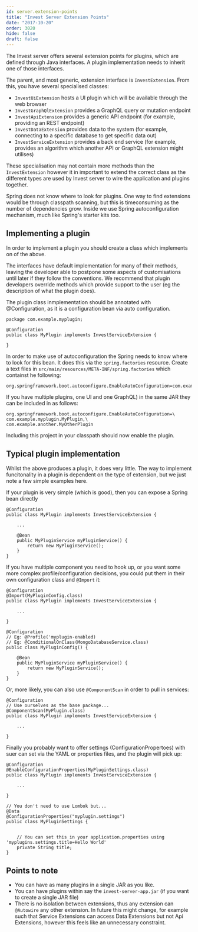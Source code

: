 ```yaml
---
id: server.extension-points
title: "Invest Server Extension Points"
date: "2017-10-20"
order: 3020
hide: false
draft: false
---
```


The Invest server offers several extension points for plugins, which are defined through Java interfaces. A plugin implementation needs to inherit one of those interfaces. 

The parent, and most generic, extension interface is `InvestExtension`. From this, you have several specialised classes:

* `InvestUiExtension` hosts a UI plugin which will be available through the web browser
* `InvestGraphQlExtension` provides a GraphQL query or mutation endpoint
* `InvestApiExtension` provides a generic API endpoint (for example, providing an REST endpoint)
* `InvestDataExtension` provides data to the system (for example, connecting to a specific database to get specific data out)
* `InvestServiceExtension` provides a back end service (for example, provides an algorithm which another API or GraphQL extension might utilises)

These specialisation may not contain more methods than the `InvestExtension` however it in important to extend the correct class as the different types are used by Invest server to wire the application and plugins together.

Spring does not know where to look for plugins. One way to find extensions would be through classpath scanning, but this is timeconsuming as the number of dependencies grow. Inside we use Spring autoconfiguration mechanism, much like Spring's starter kits too.

## Implementing a plugin

In order to implement a plugin you should create a class which implements on of the above. 

The interfaces have default implementation for many of their methods, leaving the developer able to postpone some aspects of customisations until later if they follow the conventions. We recommend that plugin developers override methods which provide support to the user (eg the description of what the plugin does). 

The plugin class inmplementation should be annotated with @Configuration, as it is a configuration bean via auto configuration.

```
package com.example.myplugin;

@Configuration
public class MyPlugin implements InvestServiceExtension {

}
```

In order to make use of autoconfiguration the Spring needs to know where to look for this bean. It does this via the `spring.factories` resource. Create a text files in `src/main/resources/META-INF/spring.factories` which containst he following:

```
org.springframework.boot.autoconfigure.EnableAutoConfiguration=com.example.myplugin.MyPlugin
```

If you have multiple plugins, one UI and one GraphQL) in the same JAR they can be included in as follows:

```
org.springframework.boot.autoconfigure.EnableAutoConfiguration=\
com.example.myplugin.MyPlugin,\
com.example.another.MyOtherPlugin
```

Including this project in your classpath should now enable the plugin.

## Typical plugin implementation

Whilst the above produces a plugin, it does very little. The way to implement funcitonality in a plugin is dependent on the type of extension, but we just note a few simple examples here.

If your plugin is very simple (which is good), then you can expose a Spring bean directly

```
@Configuration
public class MyPlugin implements InvestServiceExtension {

    ...

    @Bean
    public MyPluginService myPluginService() {
        return new MyPluginService();
    }
}

```

If you have multiple component you need to hook up, or you want some more complex profile/configuration decisions, you could put them in their own configuration class and `@Import` it:
```
@Configuration
@Import(MyPluginConfig.class)
public class MyPlugin implements InvestServiceExtension {

    ...

}

@Configuration
// Eg: @Profile('myplugin-enabled)
// Eg: @ConditionalOnClass(MongoDatabaseService.class)
public class MyPluginConfig() {

    @Bean
    public MyPluginService myPluginService() {
        return new MyPluginService();
    }
}
```

Or, more likely, you can also use `@ComponentScan` in order to pull in services:

```
@Configuration
// Use ourselves as the base package...
@ComponentScan(MyPlugin.class)
public class MyPlugin implements InvestServiceExtension {

    ...

}
```

Finally you probably want to offer settings (ConfigurationPropertoes) with suer can set via the YAML or properties files, and the plugin will pick up:

```
@Configuration
@EnableConfigurationProperties(MyPluginSettings.class)
public class MyPlugin implements InvestServiceExtension {

    ...

}

// You don't need to use Lombok but...
@Data
@ConfigurationProperties("myplugin.settings")
public class MyPluginSettings {


    // You can set this in your application.properties using 'myplugins.settings.title=Hello World'
    private String title;
}

```

## Points to note

* You can have as many plugins in a single JAR as you like. 
* You can have plugins within say the `invest-server-app.jar` (if you want to create a single JAR file)
* There is no isolation between extensions, thus any extension can `@Autowire` any other extension. In future this might change, for example such that Service Extensions can access Data Extensions but not Api Extensions, however this feels like an unnecessary constraint.
 
